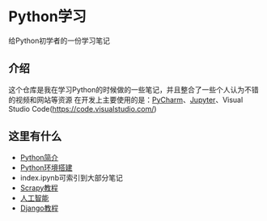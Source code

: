 # Python学习
给Python初学者的一份学习笔记

## 介绍
这个仓库是我在学习Python的时候做的一些笔记，并且整合了一些个人认为不错的视频和网站等资源
在开发上主要使用的是：[PyCharm](https://www.jetbrains.com/pycharm/)、[Jupyter](https://jupyter.org/)、Visual Studio Code(https://code.visualstudio.com/)

## 这里有什么
- [Python简介](./BASICS/introduction.md)
- [Python环境搭建](./BASICS/intallation.md)
- index.ipynb可索引到大部分笔记
- [Scrapy教程](./Scrapy_Tutorial/README.md)
- [人工智能](./ArtificialIntelligence/README.md)
- [Django教程](./Django_Tutorial/README.md)

